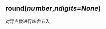 
<p id="hD8BsAMNHzojGMR7UToxav">

## round(*number*,*ndigits=None*)

</p>

<p id="wBD4CkK49nLzHCmmxEwBs7">

对浮点数进行四舍五入

</p>
